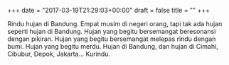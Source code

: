 +++
date = "2017-03-19T21:29:03+00:00"
draft = false
title = ""
+++
<p>Rindu hujan di Bandung. Empat musim di negeri orang, tapi tak ada hujan seperti hujan di Bandung. Hujan yang begitu bersemangat beresonansi dengan pikiran. Hujan yang begitu bersemangat melepas rindu dengan bumi. Hujan yang begitu merdu. Hujan di Bandung, dan hujan di Cimahi, Cibubur, Depok, Jakarta... Kurindu.</p>